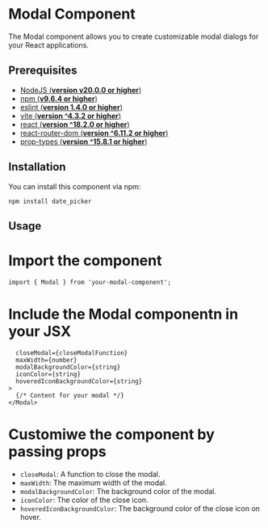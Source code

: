 # Modal Component

The Modal component allows you to create customizable modal dialogs for your React applications.

## Prerequisites

- [NodeJS (**version v20.0.0 or higher**)](https://nodejs.org/en/)
- [npm (**v9.6.4 or higher**)](https://www.npmjs.com/)
- [eslint (**version 1.4.0 or higher**)](https://eslint.org/)
- [vite (**version ^4.3.2 or higher**)](https://vitejs.dev/)
- [react (**version ^18.2.0 or higher**)](https://react.dev/)
- [react-router-dom (**version ^6.11.2 or higher**)](https://reactrouter.com/en/main)
- [prop-types (**version ^15.8.1 or higher**)](https://www.npmjs.com/package/prop-types)

## Installation

You can install this component via npm:

`npm install date_picker`

## Usage

# Import the component

`import { Modal } from 'your-modal-component';`

# Include the Modal componentn in your JSX

```<Modal
  closeModal={closeModalFunction}
  maxWidth={number}
  modalBackgroundColor={string}
  iconColor={string}
  hoveredIconBackgroundColor={string}
>
  {/* Content for your modal */}
</Modal>
```

# Customiwe the component by passing props

- `closeModal`: A function to close the modal.
- `maxWidth`: The maximum width of the modal.
- `modalBackgroundColor`: The background color of the modal.
- `iconColor`: The color of the close icon.
- `hoveredIconBackgroundColor`: The background color of the close icon on hover.

